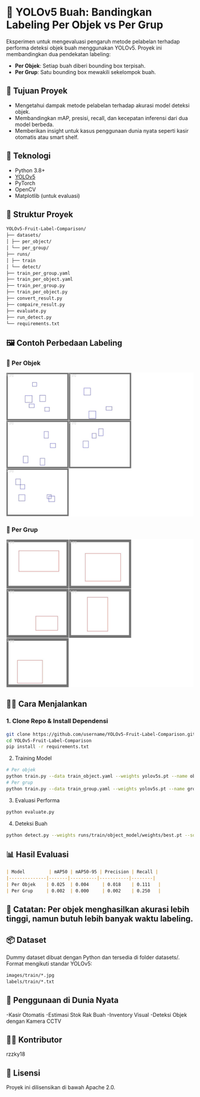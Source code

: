 # 🍎 YOLOv5 Buah: Bandingkan Labeling Per Objek vs Per Grup

Eksperimen untuk mengevaluasi pengaruh metode pelabelan terhadap performa deteksi objek buah menggunakan YOLOv5. Proyek ini membandingkan dua pendekatan labeling:
- **Per Objek**: Setiap buah diberi bounding box terpisah.
- **Per Grup**: Satu bounding box mewakili sekelompok buah.

## 🧠 Tujuan Proyek
- Mengetahui dampak metode pelabelan terhadap akurasi model deteksi objek.
- Membandingkan mAP, presisi, recall, dan kecepatan inferensi dari dua model berbeda.
- Memberikan insight untuk kasus penggunaan dunia nyata seperti kasir otomatis atau smart shelf.

## 🧰 Teknologi
- Python 3.8+
- [YOLOv5](https://github.com/ultralytics/yolov5)
- PyTorch
- OpenCV
- Matplotlib (untuk evaluasi)

## 📁 Struktur Proyek
```markdown
YOLOv5-Fruit-Label-Comparison/
├── datasets/
│ ├── per_object/
│ └── per_group/
├── runs/
│ ├── train
│ └── detect/
├── train_per_group.yaml
├── train_per_object.yaml
├── train_per_group.py
├── train_per_object.py
├── convert_result.py
├── compaire_result.py
├── evaluate.py
├── run_detect.py
└── requirements.txt
```
## 🖼️ Contoh Perbedaan Labeling

### 🔹 Per Objek
![Per Objek](images/sample_object.jpg)

### 🔸 Per Grup
![Per Grup](images/sample_group.jpg)

## 🏃‍♂️ Cara Menjalankan

### 1. Clone Repo & Install Dependensi
```bash
git clone https://github.com/username/YOLOv5-Fruit-Label-Comparison.git
cd YOLOv5-Fruit-Label-Comparison
pip install -r requirements.txt
```
2. Training Model
```bash
# Per objek
python train.py --data train_object.yaml --weights yolov5s.pt --name object_model
# Per grup
python train.py --data train_group.yaml --weights yolov5s.pt --name group_model
```
3. Evaluasi Performa
```bash
python evaluate.py
```
4. Deteksi Buah
```bash
python detect.py --weights runs/train/object_model/weights/best.pt --source data/test.jpg
```
## 📊 Hasil Evaluasi
```markdown
| Model         | mAP50 | mAP50-95 | Precision | Recall |
|--------------|-------|----------|-----------|--------|
| Per Objek    | 0.025  | 0.004     | 0.018    | 0.111   |
| Per Grup     | 0.002  | 0.000     | 0.002    | 0.250   |
```

## 📌 Catatan: Per objek menghasilkan akurasi lebih tinggi, namun butuh lebih banyak waktu labeling.

## 📦 Dataset
Dummy dataset dibuat dengan Python dan tersedia di folder datasets/. Format mengikuti standar YOLOv5:

```bash
images/train/*.jpg
labels/train/*.txt
```
## 🤖 Penggunaan di Dunia Nyata
-Kasir Otomatis
-Estimasi Stok Rak Buah
-Inventory Visual
-Deteksi Objek dengan Kamera CCTV

## 🧑‍💻 Kontributor
rzzky18

## 📜 Lisensi
Proyek ini dilisensikan di bawah Apache 2.0.
